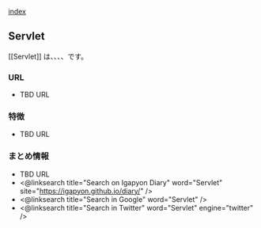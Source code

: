 [index](https://igapyon.github.io/diary/keyword/index.html)

## Servlet

[[Servlet]] は、、、、です。

### URL

* TBD URL

### 特徴

* TBD URL

### まとめ情報

* TBD URL
* <@linksearch title="Search on Igapyon Diary" word="Servlet" site="https://igapyon.github.io/diary/" />
* <@linksearch title="Search in Google" word="Servlet" />
* <@linksearch title="Search in Twitter" word="Servlet" engine="twitter" />

